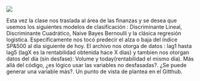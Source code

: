 ![](https://img.freepik.com/fotos-premium/comercio-ia-asesores-expertos-ea-aprendizaje-automatico-analisis-datos-comerciales-ilustracion-3d-grafico-comercio-robots-grafico-inversion-financiera-empresarial-forex-tecnologia-digital-bolsa-valores_733288-19.jpg?w=1060)

Esta vez la clase nos traslada al área de las finanzas y se desea que usemos los siguientes modelos de clasificación : Discriminante Lineal, Discriminante Cuadrático, Naive Bayes Bernoulli y la clásica regresión logistica. Específicamente nos tocó predecir el alza o baja del índice SP&500 al día siguiente de hoy. El archivo nos otorga de datos : lag1 hasta lag5 (lagX es la rentabilidad obtenida hace X dias) y tambien nos otorgan datos del día (sin desfase): Volume y today(rentabilidad el mismo día). Más allá del código, ¿es lógico usar las variables no desfasadas?. ¿Se puede generar una variable más?. Un punto de vista de plantea en el Gitthub.
